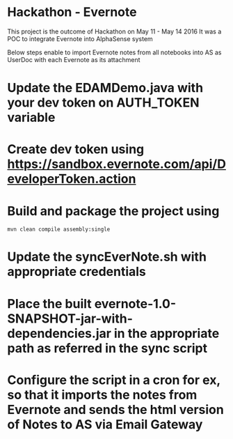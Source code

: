 # Hackathon - Evernote
This project is the outcome of Hackathon on May 11 - May 14 2016
It was a POC to integrate Evernote into AlphaSense system

Below steps enable to import Evernote notes from all notebooks into AS as UserDoc with each Evernote as its attachment

# Update the EDAMDemo.java with your dev token on AUTH_TOKEN variable
# Create dev token using https://sandbox.evernote.com/api/DeveloperToken.action
# Build and package the project using 
    mvn clean compile assembly:single
# Update the syncEverNote.sh with appropriate credentials
# Place the built evernote-1.0-SNAPSHOT-jar-with-dependencies.jar in the appropriate path as referred in the sync script
# Configure the script in a cron for ex, so that it imports the notes from Evernote and sends the html version of Notes to AS via Email Gateway

